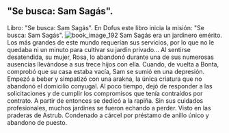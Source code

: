 ## "Se busca: Sam Sagás".
Libro: "Se busca: Sam Sagás".
En Dofus este libro inicia la misión: "Se busca: Sam Sagás".
![book_image_192](https://media.discordapp.net/attachments/1105643336989159555/1105647876559880292/192.jpg)
Sam Sagás era un jardinero emérito. Los más grandes de este mundo requerían sus servicios, por lo que no le quedaba ni un minuto para cultivar su jardín privado... Al sentirse desatendida, su mujer, Rosa, lo abandonó durante una de sus numerosas ausencias llevándose a sus trece hijos con ella.
Cuando, de vuelta a Bonta, comprobó que su casa estaba vacía, Sam se sumió en una depresión. Empezó a beber y simpatizó con una arakna, la única criatura que no abandonó el domicilio conyugal. Al poco tiempo, dejó de responder a las solicitaciones y de cumplir los compromisos que tenía contraídos por contrato. A partir de entonces se dedicó a la rapiña. Sin sus cuidados profesionales, muchos jardines se fueron echando a perder.
Visto en las praderas de Astrub.
Condenado a cárcel por préstamo de anillo único y abandono de puesto.